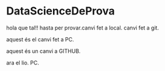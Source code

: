 # DataScienceDeProva
hola que tal!!
hasta per provar.canvi fet a local. 
canvi fet a git. 


aquest és el canvi fet a PC. 

aquest és un canvi a GITHUB. 


ara el lio. PC. 